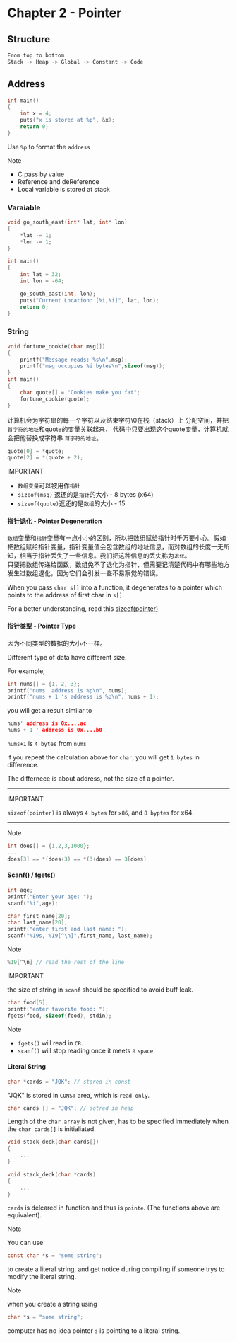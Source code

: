 # Chapter 2 - Pointer

## Structure

```c
From top to bottom
Stack -> Heap -> Global -> Constant -> Code
```

## Address

```c
int main()
{
    int x = 4;
    puts("x is stored at %p", &x);
    return 0;
}
```

Use `%p` to format the `address`

Note

* C pass by value
* Reference and deReference
* Local variable is stored at stack

### Varaiable

```C
void go_south_east(int* lat, int* lon)
{
    *lat -= 1;
    *lon -= 1;
}

int main()
{
    int lat = 32;
    int lon = -64;

    go_south_east(int, lon);
    puts("Current Location: [%i,%i]", lat, lon);
    return 0;
}
```

### String

```C
void fortune_cookie(char msg[])
{
    printf("Message reads: %s\n",msg);
    printf("msg occupies %i bytes\n",sizeof(msg));
}
int main()
{
    char quote[] = "Cookies make you fat";
    fortune_cookie(quote);
}
```

计算机会为字符串的每一个字符以及结束字符\0在栈（stack）上
分配空间，并把`首字符的地址`和quote的变量关联起来，
代码中只要出现这个quote变量，计算机就会把他替换成字符串
`首字符的地址`。

``` C
quote[0] = *quote;
quote[2] = *(quote + 2);
```

IMPORTANT

* `数组变量`可以被用作`指针`
* `sizeof(msg)` 返还的是`指针`的大小 - 8 bytes (x64)
* `sizeof(quote)`返还的是`数组`的大小 - 15

#### 指针退化 - Pointer Degeneration

`数组`变量和`指针`变量有一点小小的区别，所以把数组赋给指针时千万要小心。假如把数组赋给指针变量，指针变量值会包含数组的地址信息，而对数组的长度一无所知，相当于指针丢失了一些信息。我们把这种信息的丢失称为`退化`。  
只要把数组传递给函数，数组免不了退化为指针，但需要记清楚代码中有哪些地方发生过数组退化，因为它们会引发一些不易察觉的错误。

When you pass `char s[]` into a function, it degenerates to a pointer which points to the address of first char in `s[]`.

For a better understanding, read this [sizeof(pointer)](https://blog.csdn.net/driversmith/article/details/6236893)

#### 指针类型 - Pointer Type

因为不同类型的数据的大小不一样。

Different type of data have different size.

For example,

```c
int nums[] = {1, 2, 3};
printf("nums' address is %p\n", nums);
printf("nums + 1 's address is %p\n", nums + 1);
```

you will get a result similar to

```c
nums' address is 0x....ac
nums + 1 ' address is 0x....b0
```

`nums+1` is `4 bytes` from `nums`

if you repeat the calculation above for `char`, you will get `1 bytes` in difference.

The differnece is about address, not the size of a pointer.

---

IMPORTANT

`sizeof(pointer)` is always `4 bytes` for `x86`, and `8 byptes` for x64.

---

Note

```c
int does[] = {1,2,3,1000};
...
does[3] == *(does+3) == *(3+does) == 3[does]
```

#### Scanf() / fgets()

```c
int age;
printf("Enter your age: ");
scanf("%i",age);
```

```c
char first_name[20];
char last_name[20];
printf("enter first and last name: ");
scanf("%19s, %19[^\n]",first_name, last_name);
```

Note

```c
%19[^\n] // read the rest of the line
```

IMPORTANT

the size of string in `scanf` should be specified to avoid buff leak.

```c
char food[5];
printf("enter favorite food: ");
fgets(food, sizeof(food), stdin);
```

Note  

* `fgets()` will read in `CR`.
* `scanf()` will stop reading once it meets a `space`.

#### Literal String

```c
char *cards = "JQK"; // stored in const
```

"JQK" is stored in `CONST` area, which is `read only`.

```c
char cards [] = "JQK"; // sotred in heap
```

Length of the `char array` is not given, has to be specified immediately when the `char cards[]` is initialiated.

```c
void stack_deck(char cards[])
{
    ...
}

void stack_deck(char *cards)
{
    ...
}
```

`cards` is delcared in function and thus is `pointe`.
(The functions above are equivalent).

Note

You can use

```c
const char *s = "some string";  
```

to create a literal string, and get notice during compiling if someone trys to modify the literal string.

Note

when you create a string using

```c
char *s = "some string";
```

computer has no idea pointer `s` is pointing to a literal string.
